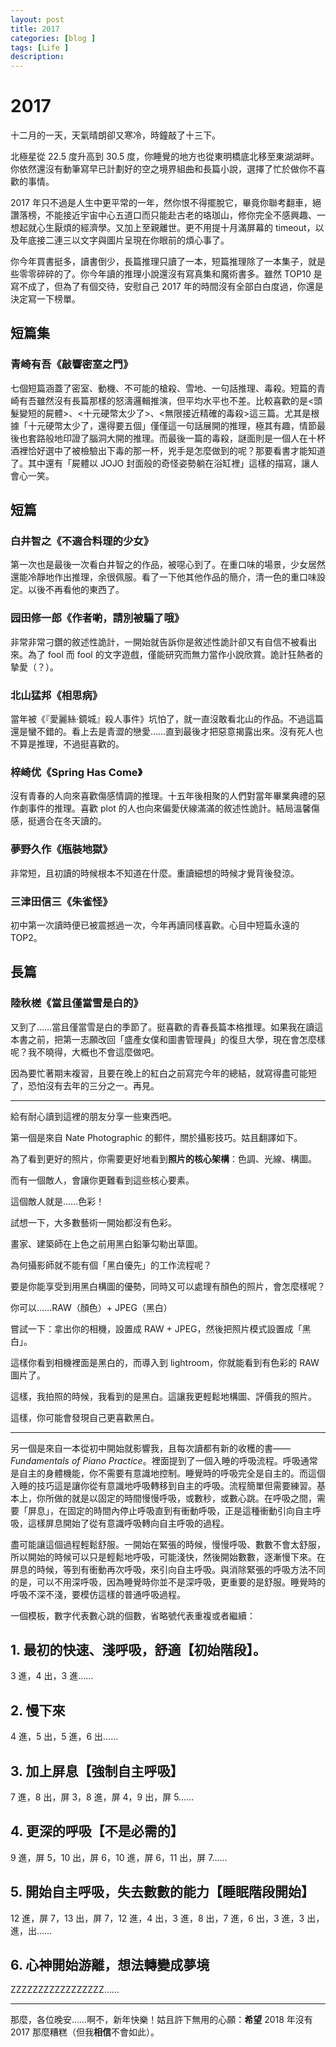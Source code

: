 ```yaml
---
layout: post
title: 2017
categories: [blog ]
tags: [Life ]
description:
---
```


# 2017

十二月的一天，天氣晴朗卻又寒冷，時鐘敲了十三下。

北極星從 22.5 度升高到 30.5 度，你睡覺的地方也從東明橋底北移至東湖湖畔。你依然還沒有動筆寫早已計劃好的空之境界組曲和長篇小說，選擇了忙於做你不喜歡的事情。

2017 年只不過是人生中更平常的一年，然你恨不得擺脫它，畢竟你聯考翻車，絕讚落榜，不能接近宇宙中心五道口而只能赴古老的珞珈山，修你完全不感興趣、一想起就心生厭煩的經濟學。又加上至親離世。更不用提十月滿屏幕的 timeout，以及年底接二連三以文字與圖片呈現在你眼前的煩心事了。

你今年買書挺多，讀書倒少，長篇推理只讀了一本，短篇推理除了一本集子，就是些零零碎碎的了。你今年讀的推理小說還沒有寫真集和魔術書多。雖然 TOP10 是寫不成了，但為了有個交待，安慰自己 2017 年的時間沒有全部白白度過，你還是決定寫一下榜單。

## 短篇集

### 青崎有吾《敲響密室之門》

七個短篇涵蓋了密室、動機、不可能的槍殺、雪地、一句話推理、毒殺。短篇的青崎有吾雖然沒有長篇那樣的怒濤邏輯推演，但平均水平也不差。比較喜歡的是<頭髮變短的屍體>、<十元硬幣太少了>、<無限接近精確的毒殺>這三篇。尤其是根據「十元硬幣太少了，還得要五個」僅僅這一句話展開的推理，極其有趣，情節最後也套路般地印證了腦洞大開的推理。而最後一篇的毒殺，謎面則是一個人在十杯酒裡恰好選中了被檢驗出下毒的那一杯，兇手是怎麼做到的呢？那要看書才能知道了。其中還有「屍體以 JOJO 封面般的奇怪姿勢躺在浴缸裡」這樣的描寫，讓人會心一笑。

## 短篇

### 白井智之《不適合料理的少女》

第一次也是最後一次看白井智之的作品，被噁心到了。在重口味的場景，少女居然還能冷靜地作出推理，余很佩服。看了一下他其他作品的簡介，清一色的重口味設定。以後不再看他的東西了。

### 园田修一郎《作者喲，請別被騙了哦》

非常非常刁鑽的敘述性詭計，一開始就告訴你是敘述性詭計卻又有自信不被看出來。為了 fool 而 fool 的文字遊戲，僅能研究而無力當作小說欣賞。詭計狂熱者的摯愛（？）。

### 北山猛邦《相思病》

當年被《『愛麗絲·鏡城』殺人事件》坑怕了，就一直沒敢看北山的作品。不過這篇還是蠻不錯的。看上去是青澀的戀愛……直到最後才把惡意揭露出來。沒有死人也不算是推理，不過挺喜歡的。

### 梓崎优《Spring Has Come》

沒有青春的人向來喜歡傷感情調的推理。十五年後相聚的人們對當年畢業典禮的惡作劇事件的推理。喜歡 plot 的人也向來偏愛伏線滿滿的敘述性詭計。結局溫馨傷感，挺適合在冬天讀的。

### 夢野久作《瓶裝地獄》

非常短，且初讀的時候根本不知道在什麼。重讀細想的時候才覺背後發涼。

### 三津田信三《朱雀怪》

初中第一次讀時便已被震撼過一次，今年再讀同樣喜歡。心目中短篇永遠的 TOP2。

## 長篇

### 陸秋槎《當且僅當雪是白的》

又到了……當且僅當雪是白的季節了。挺喜歡的青春長篇本格推理。如果我在讀這本書之前，把第一志願改回「盛產女僕和圖書管理員」的復旦大學，現在會怎麼樣呢？我不曉得，大概也不會這麼做吧。

因為要忙著期末複習，且要在晚上的紅白之前寫完今年的總結，就寫得盡可能短了，恐怕沒有去年的三分之一。再見。

***

給有耐心讀到這裡的朋友分享一些東西吧。

第一個是來自 Nate Photographic 的郵件，關於攝影技巧。姑且翻譯如下。

為了看到更好的照片，你需要更好地看到**照片的核心架構**：色調、光線、構圖。

而有一個敵人，會讓你更難看到這些核心要素。

這個敵人就是……色彩！

試想一下，大多數藝術一開始都沒有色彩。

畫家、建築師在上色之前用黑白鉛筆勾勒出草圖。

為何攝影師就不能有個「黑白優先」的工作流程呢？

要是你能享受到用黑白構圖的優勢，同時又可以處理有顏色的照片，會怎麼樣呢？

你可以……RAW（顏色）+ JPEG（黑白）

嘗試一下：拿出你的相機，設置成 RAW + JPEG，然後把照片模式設置成「黑白」。

這樣你看到相機裡面是黑白的，而導入到 lightroom，你就能看到有色彩的 RAW 圖片了。

這樣，我拍照的時候，我看到的是黑白。這讓我更輕鬆地構圖、評價我的照片。

這樣，你可能會發現自己更喜歡黑白。

***

另一個是來自一本從初中開始就影響我，且每次讀都有新的收穫的書——*Fundamentals of Piano Practice*。裡面提到了一個入睡的呼吸流程。呼吸通常是自主的身體機能，你不需要有意識地控制。睡覺時的呼吸完全是自主的。而這個入睡的技巧這是讓你從有意識地呼吸轉移到自主的呼吸。流程簡單但需要練習。基本上，你所做的就是以固定的時間慢慢呼吸，或數秒，或數心跳。在呼吸之間，需要「屏息」，在固定的時間內停止呼吸直到有衝動呼吸，正是這種衝動引向自主呼吸，這樣屏息開始了從有意識呼吸轉向自主呼吸的過程。

盡可能讓這個過程輕鬆舒服。一開始在緊張的時候，慢慢呼吸、數數不會太舒服，所以開始的時候可以只是輕鬆地呼吸，可能淺快，然後開始數數，逐漸慢下來。在屏息的時候，等到有衝動再次呼吸，來引向自主呼吸。與消除緊張的呼吸方法不同的是，可以不用深呼吸，因為睡覺時你並不是深呼吸，更重要的是舒服。睡覺時的呼吸不深不淺，要模仿這樣的普通呼吸過程。

一個模板，數字代表數心跳的個數，省略號代表重複或者繼續：

## 1. 最初的快速、淺呼吸，舒適【初始階段】。

3 進，4 出，3 進……

## 2. 慢下來

4 進，5 出，5 進，6 出……

## 3. 加上屏息【強制自主呼吸】

7 進，8 出，屏 3，8 進，屏 4，9 出，屏 5……

## 4. 更深的呼吸【不是必需的】

9 進，屏 5，10 出，屏 6，10 進，屏 6，11 出，屏 7……

## 5. 開始自主呼吸，失去數數的能力【睡眠階段開始】

12 進，屏 7，13 出，屏 7，12 進，4 出，3 進，8 出，7 進，6 出，3 進，3 出，進，出……

## 6. 心神開始游離，想法轉變成夢境

ZZZZZZZZZZZZZZZZZ……

***

那麼，各位晚安……啊不，新年快樂！姑且許下無用的心願：**希望** 2018 年沒有 2017 那麼糟糕（但我**相信**不會如此）。
